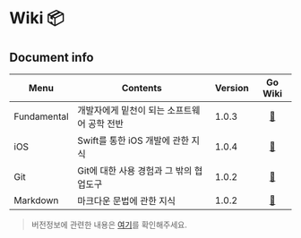 # Wiki 📦

## Document info 
Menu|Contents|Version|Go Wiki
|---|---|---|:---:|
Fundamental|개발자에게 밑천이 되는 소프트웨어 공학 전반|1.0.3|[🔗](https://github.com/devyhan93/Wiki/wiki#fundamental)
iOS|Swift를 통한 iOS 개발에 관한 지식|1.0.4|[🔗](https://github.com/devyhan93/Swift/wiki#스위프트swift)
Git|Git에 대한 사용 경험과 그 밖의 협업도구|1.0.2|[🔗](https://github.com/devyhan93/Git/wiki#깃git)
Markdown|마크다운 문법에 관한 지식|1.0.2|[🔗](https://github.com/devyhan93/Markdown/wiki#마크다운markdown)
> 버전정보에 관련한 내용은 [여기](Version)를 확인해주세요.
